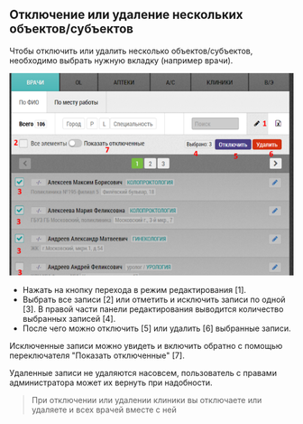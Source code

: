 ## Отключение или удаление нескольких объектов/субъектов

Чтобы отключить или удалить несколько объектов/субъектов, необходимо выбрать нужную вкладку (например врачи).

![](../images/rep-planning-central-block-edit-multi.png)

- Нажать на кнопку перехода в режим редактирования [1].
- Выбрать все записи [2] или отметить и исключить записи по одной [3]. В правой части панели редактирования выводится количество выбранных записей [4].
- После чего можно отключить [5] или удалить [6] выбранные записи.

Исключенные записи можно увидеть и включить обратно с помощью переключателя 
"Показать отключенные" [7].

Удаленные записи не удаляются насовсем, пользователь с правами администратора 
может их вернуть при надобности.

> При отключении или удалении клиники вы отключаете или удаляете и всех врачей вместе с ней